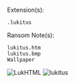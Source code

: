 Extension(s): 
```
.lukitus
```
Ransom Note(s): 
```
lukitus.htm
lukitus.bmp
Wallpaper
```
![LukHTML](https://github.com/user-attachments/assets/7b97df1c-14c2-47a1-aaf8-ea325eeb4f35)
![lukitus](https://github.com/user-attachments/assets/068ba0fb-c45b-45cf-acaf-21689327f99c)
